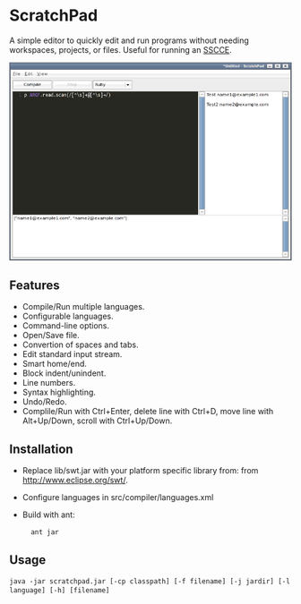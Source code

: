 ScratchPad
==========

A simple editor to quickly edit and run programs without needing workspaces, projects, or files.
Useful for running an [SSCCE](http://sscce.org).

![Screenshot](screenshot.png)

Features
--------

* Compile/Run multiple languages.
* Configurable languages.
* Command-line options.
* Open/Save file.
* Convertion of spaces and tabs.
* Edit standard input stream.
* Smart home/end.
* Block indent/unindent.
* Line numbers.
* Syntax highlighting.
* Undo/Redo.
* Complile/Run with Ctrl+Enter, delete line with Ctrl+D, move line with Alt+Up/Down, scroll with Ctrl+Up/Down.

Installation
------------

* Replace lib/swt.jar with your platform specific library from: from http://www.eclipse.org/swt/.

* Configure languages in src/compiler/languages.xml

* Build with ant:

        ant jar
    
Usage
-----

    java -jar scratchpad.jar [-cp classpath] [-f filename] [-j jardir] [-l language] [-h] [filename]
